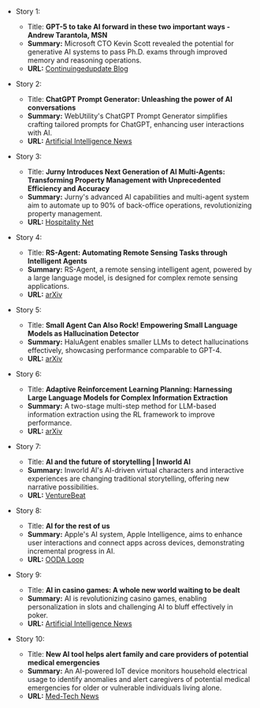 - Story 1:
  - Title: **GPT-5 to take AI forward in these two important ways - Andrew Tarantola, MSN**
  - **Summary:** Microsoft CTO Kevin Scott revealed the potential for generative AI systems to pass Ph.D. exams through improved memory and reasoning operations.
  - **URL:** [Continuingedupdate Blog](https://continuingedupdate.blogspot.com/2024/06/gpt-5-to-take-ai-forward-in-these-two.html?utm_source=dlvr.it&utm_medium=twitter)

- Story 2:
  - Title: **ChatGPT Prompt Generator: Unleashing the power of AI conversations**
  - **Summary:** WebUtility's ChatGPT Prompt Generator simplifies crafting tailored prompts for ChatGPT, enhancing user interactions with AI.
  - **URL:** [Artificial Intelligence News](https://www.artificialintelligence-news.com/2024/06/12/chatgpt-prompt-generator-unleashing-the-power-of-ai-conversations/)

- Story 3:
  - Title: **Jurny Introduces Next Generation of AI Multi-Agents: Transforming Property Management with Unprecedented Efficiency and Accuracy**
  - **Summary:** Jurny's advanced AI capabilities and multi-agent system aim to automate up to 90% of back-office operations, revolutionizing property management.
  - **URL:** [Hospitality Net](https://www.hospitalitynet.org/news/4122431.html)

- Story 4:
  - Title: **RS-Agent: Automating Remote Sensing Tasks through Intelligent Agents**
  - **Summary:** RS-Agent, a remote sensing intelligent agent, powered by a large language model, is designed for complex remote sensing applications.
  - **URL:** [arXiv](https://arxiv.org/abs/2406.07089)

- Story 5:
  - Title: **Small Agent Can Also Rock! Empowering Small Language Models as Hallucination Detector**
  - **Summary:** HaluAgent enables smaller LLMs to detect hallucinations effectively, showcasing performance comparable to GPT-4.
  - **URL:** [arXiv](https://arxiv.org/abs/2406.11277)

- Story 6:
  - Title: **Adaptive Reinforcement Learning Planning: Harnessing Large Language Models for Complex Information Extraction**
  - **Summary:** A two-stage multi-step method for LLM-based information extraction using the RL framework to improve performance.
  - **URL:** [arXiv](https://arxiv.org/abs/2406.11455)

- Story 7:
  - Title: **AI and the future of storytelling | Inworld AI**
  - **Summary:** Inworld AI's AI-driven virtual characters and interactive experiences are changing traditional storytelling, offering new narrative possibilities.
  - **URL:** [VentureBeat](https://venturebeat.com/latest-games-reviews/ai-and-the-future-of-storytelling-inworld-ai/)

- Story 8:
  - Title: **AI for the rest of us**
  - **Summary:** Apple's AI system, Apple Intelligence, aims to enhance user interactions and connect apps across devices, demonstrating incremental progress in AI.
  - **URL:** [OODA Loop](https://www.oodaloop.com/briefs/2024/06/14/ai-for-the-rest-of-us/)

- Story 9:
  - Title: **AI in casino games: A whole new world waiting to be dealt**
  - **Summary:** AI is revolutionizing casino games, enabling personalization in slots and challenging AI to bluff effectively in poker.
  - **URL:** [Artificial Intelligence News](https://www.artificialintelligence-news.com/2024/06/14/ai-in-casino-games-whole-new-world-waiting-dealt/)

- Story 10:
  - Title: **New AI tool helps alert family and care providers of potential medical emergencies**
  - **Summary:** An AI-powered IoT device monitors household electrical usage to identify anomalies and alert caregivers of potential medical emergencies for older or vulnerable individuals living alone.
  - **URL:** [Med-Tech News](https://www.med-technews.com/news/Digital-in-Healthcare-News/new-ai-tool-helps-alert-family-and-care-providers-of-potential-medical-emergencies/)